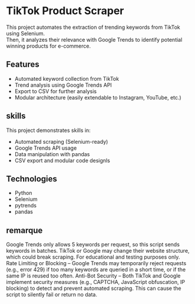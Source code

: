  # TikTok Product Scraper

This project automates the extraction of trending keywords from TikTok using Selenium.  
Then, it analyzes their relevance with Google Trends to identify potential winning products for e-commerce.

## Features
- Automated keyword collection from TikTok
- Trend analysis using Google Trends API
- Export to CSV for further analysis
- Modular architecture (easily extendable to Instagram, YouTube, etc.)
## skills
This project demonstrates skills in:
- Automated scraping (Selenium-ready)
- Google Trends API usage
- Data manipulation with pandas
- CSV export and modular code designls
## Technologies
- Python
- Selenium
- pytrends
- pandas
## remarque
Google Trends only allows 5 keywords per request, so this script sends keywords in batches.
TikTok or Google may change their website structure, which could break scraping.
For educational and testing purposes only.
Rate Limiting or Blocking – Google Trends may temporarily reject requests (e.g., error 429) if too many keywords are queried in a short time, or if the same IP is reused too often.
Anti-Bot Security – Both TikTok and Google implement security measures (e.g., CAPTCHA, JavaScript obfuscation, IP blocking) to detect and prevent automated scraping. This can cause the script to silently fail or return no data.




